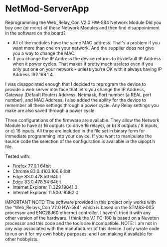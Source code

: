 # NetMod-ServerApp
Reprogramming the Web_Relay_Con V2.0 HW-584 Network Module
Did you buy one (or more) of these Network Modules and then find disappointment in the software
on the board?
-	All of the modules have the same MAC address. That's a problem if you want more than one on
    your network. And the supplier does not give you a way to change the MAC.
-	If you change the IP Address the device returns to its default IP Address when it power
    cycles. That makes it pretty much useless even if you only put one on your network - unless
	you're OK with it always having IP Address 192.168.1.4.

I was disappointed enough that I decided to reprogram the device to provide a web server
interface that let's you change the IP Address, Gateway (Default Router) Address, Netmask, Port
number (a REAL port number), and MAC Address. I also added the ability for the device to remember
all these settings through a power cycle. Any Relay settings you make are also saved through
a power cycle.

Three configurations of the firmware are available. They allow the Network Module to have a) 16
outputs (to drive 16 relays), or b) 8 outputs / 8 inputs, or c) 16 inputs. All three are
included in the file set in binary form for immediate programming into your device. If you
want to manipulate the source code the selection of the configuration is available in the
uipopt.h file.

Tested with:
- Firefox 77.0.1 64bit
- Chrome 83.0.4103.106 64bit
- Edge 83.0.478.50 64bit
- Edge 83.0.478.54 64bit
- Internet Explorer 11.329.19041.0
- Internet Explorer 11.900.18362.0

IMPORTANT NOTE: The software provided in this project only works with the “Web_Relays_Con V2.0
HW-584” which is based on the STM8S-005 processor and ENC28J60 ethernet controller. I haven't 
tried it with any other version of the hardware. I think the V.1 FC-160 is based on a Nuvoton 
processor and this code and the tools are incompatible. NOTE: I am not in any way associated 
with the manufacturer of this device. I only wrote code to run on it for my own hobby purposes, 
and I am making it available for other hobbyists.

